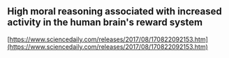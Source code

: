 ## High moral reasoning associated with increased activity in the human brain's reward system
  
  [https://www.sciencedaily.com/releases/2017/08/170822092153.htm](https://www.sciencedaily.com/releases/2017/08/170822092153.htm)